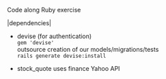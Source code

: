 Code along Ruby exercise 




|dependencies|

- devise (for authentication)  
  `gem 'devise'`  
  outsource creation of our models/migrations/tests  
  `rails generate devise:install` 

- stock_quote
uses finance Yahoo API

